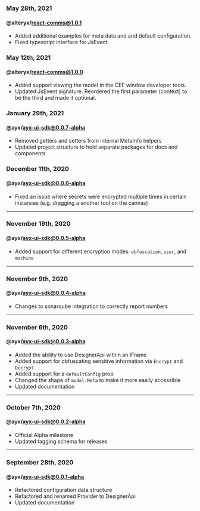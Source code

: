 ### May 28th, 2021

#### @alteryx/react-comms@1.0.1

- Added additional examples for meta data and and default configuration.
- Fixed typescript interface for JsEvent.

### May 12th, 2021

#### @alteryx/react-comms@1.0.0

- Added support viewing the model in the CEF window developer tools. 
- Updated JsEvent signature. Reordered the first parameter (context) to be the third and made it optional. 

### January 29th, 2021
#### @ayx/ayx-ui-sdk@0.0.7-alpha

- Removed getters and setters from internal MetaInfo helpers
- Updated project structure to hold separate packages for docs and components

### December 11th, 2020
#### @ayx/ayx-ui-sdk@0.0.6-alpha
- Fixed an issue where secrets were encrypted multiple times in certain instances (e.g. dragging a another tool on the canvas)

---
### November 19th, 2020
#### @ayx/ayx-ui-sdk@0.0.5-alpha
- Added support for different encryption modes: `obfuscation`, `user`, and `machine`

---
### November 9th, 2020
#### @ayx/ayx-ui-sdk@0.0.4-alpha
- Changes to sonarqube integration to correctly report numbers

---
### November 6th, 2020
#### @ayx/ayx-ui-sdk@0.0.3-alpha
- Added the ability to use DesignerApi within an IFrame
- Added support for obfuscating sensitive information via `Encrypt` and `Decrypt`
- Added support for a `defaultConfig` prop
- Changed the shape of `model.Meta` to make it more easily accessible
- Updated documentation

---
### October 7th, 2020
#### @ayx/ayx-ui-sdk@0.0.2-alpha
- Official Alpha milestone
- Updated tagging schema for releases

---
### September 28th, 2020
#### @ayx/ayx-ui-sdk@0.0.1-alpha
- Refactored configuration data structure
- Refactored and renamed Provider to DesignerApi
- Updated documentation